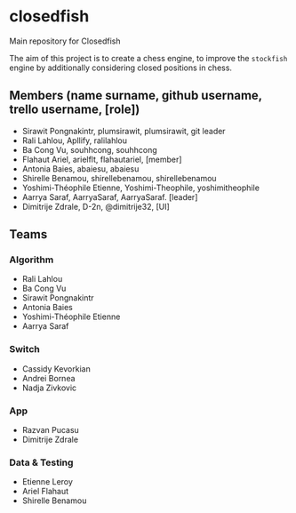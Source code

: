 # closedfish
Main repository for Closedfish

The aim of this project is to create a chess engine, to improve the
`stockfish` engine by additionally considering closed positions in chess.

## Members (name surname, github username, trello username, [role])

- Sirawit Pongnakintr, plumsirawit, plumsirawit, git leader
- Rali Lahlou, Apllify, ralilahlou
- Ba Cong Vu, souhhcong, souhhcong
- Flahaut Ariel, arielflt, flahautariel, [member]
- Antonia Baies, abaiesu, abaiesu
- Shirelle Benamou, shirellebenamou, shirellebenamou
- Yoshimi-Théophile Etienne, Yoshimi-Theophile, yoshimitheophile
- Aarrya Saraf, AarryaSaraf, AarryaSaraf. [leader]
- Dimitrije Zdrale, D-2n, @dimitrije32, [UI]


## Teams

### Algorithm

- Rali Lahlou
- Ba Cong Vu
- Sirawit Pongnakintr
- Antonia Baies
- Yoshimi-Théophile Etienne
- Aarrya Saraf

### Switch

- Cassidy Kevorkian
- Andrei Bornea
- Nadja Zivkovic

### App
- Razvan Pucasu
- Dimitrije Zdrale

### Data & Testing

- Etienne Leroy
- Ariel Flahaut
- Shirelle Benamou
